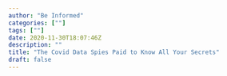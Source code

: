```yaml
---
author: "Be Informed"
categories: [""]
tags: [""]
date: 2020-11-30T18:07:46Z
description: ""
title: "The Covid Data Spies Paid to Know All Your Secrets"
draft: false
---
```

